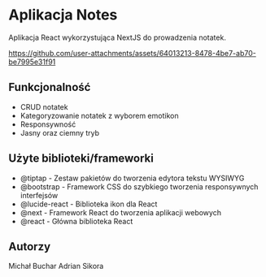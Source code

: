 # Aplikacja Notes

Aplikacja React wykorzystująca NextJS do prowadzenia notatek.

https://github.com/user-attachments/assets/64013213-8478-4be7-ab70-be7995e31f91

## Funkcjonalność

* CRUD notatek
* Kategoryzowanie notatek z wyborem emotikon
* Responsywność
* Jasny oraz ciemny tryb

## Użyte biblioteki/frameworki

* @tiptap - Zestaw pakietów do tworzenia edytora tekstu WYSIWYG
* @bootstrap - Framework CSS do szybkiego tworzenia responsywnych interfejsów
* @lucide-react - Biblioteka ikon dla React
* @next - Framework React do tworzenia aplikacji webowych
* @react - Główna biblioteka React

## Autorzy
Michał Buchar
Adrian Sikora

